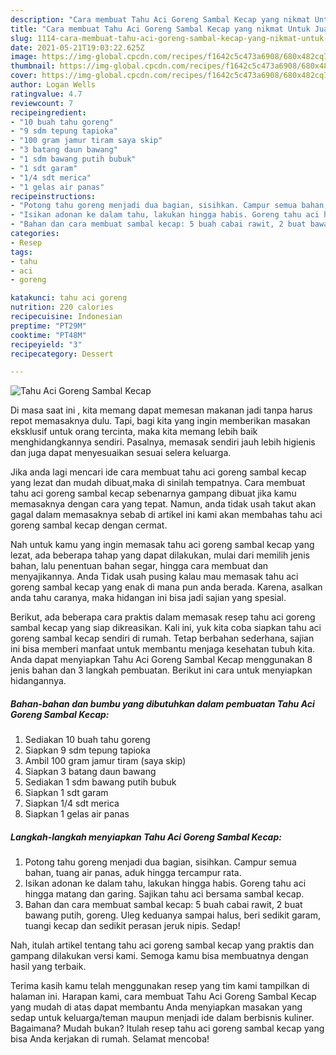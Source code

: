 ```yaml
---
description: "Cara membuat Tahu Aci Goreng Sambal Kecap yang nikmat Untuk Jualan"
title: "Cara membuat Tahu Aci Goreng Sambal Kecap yang nikmat Untuk Jualan"
slug: 1114-cara-membuat-tahu-aci-goreng-sambal-kecap-yang-nikmat-untuk-jualan
date: 2021-05-21T19:03:22.625Z
image: https://img-global.cpcdn.com/recipes/f1642c5c473a6908/680x482cq70/tahu-aci-goreng-sambal-kecap-foto-resep-utama.jpg
thumbnail: https://img-global.cpcdn.com/recipes/f1642c5c473a6908/680x482cq70/tahu-aci-goreng-sambal-kecap-foto-resep-utama.jpg
cover: https://img-global.cpcdn.com/recipes/f1642c5c473a6908/680x482cq70/tahu-aci-goreng-sambal-kecap-foto-resep-utama.jpg
author: Logan Wells
ratingvalue: 4.7
reviewcount: 7
recipeingredient:
- "10 buah tahu goreng"
- "9 sdm tepung tapioka"
- "100 gram jamur tiram saya skip"
- "3 batang daun bawang"
- "1 sdm bawang putih bubuk"
- "1 sdt garam"
- "1/4 sdt merica"
- "1 gelas air panas"
recipeinstructions:
- "Potong tahu goreng menjadi dua bagian, sisihkan. Campur semua bahan, tuang air panas, aduk hingga tercampur rata."
- "Isikan adonan ke dalam tahu, lakukan hingga habis. Goreng tahu aci hingga matang dan garing. Sajikan tahu aci bersama sambal kecap."
- "Bahan dan cara membuat sambal kecap: 5 buah cabai rawit, 2 buat bawang putih, goreng. Uleg keduanya sampai halus, beri sedikit garam, tuangi kecap dan sedikit perasan jeruk nipis. Sedap!"
categories:
- Resep
tags:
- tahu
- aci
- goreng

katakunci: tahu aci goreng 
nutrition: 220 calories
recipecuisine: Indonesian
preptime: "PT29M"
cooktime: "PT48M"
recipeyield: "3"
recipecategory: Dessert

---
```



![Tahu Aci Goreng Sambal Kecap](https://img-global.cpcdn.com/recipes/f1642c5c473a6908/680x482cq70/tahu-aci-goreng-sambal-kecap-foto-resep-utama.jpg)

Di masa  saat ini , kita memang dapat memesan makanan jadi tanpa harus repot memasaknya dulu. Tapi, bagi kita yang ingin memberikan masakan eksklusif untuk orang tercinta, maka kita memang lebih baik menghidangkannya sendiri. Pasalnya, memasak sendiri jauh lebih higienis dan juga dapat menyesuaikan sesuai selera keluarga.

Jika anda lagi mencari ide cara membuat tahu aci goreng sambal kecap yang lezat dan mudah dibuat,maka di sinilah tempatnya. Cara membuat tahu aci goreng sambal kecap  sebenarnya gampang dibuat jika kamu memasaknya dengan cara yang tepat. Namun, anda tidak usah takut akan gagal dalam memasaknya 
sebab di artikel ini kami akan membahas tahu aci goreng sambal kecap dengan cermat.  



Nah untuk kamu yang ingin memasak tahu aci goreng sambal kecap yang lezat, ada beberapa tahap yang dapat dilakukan, mulai dari memilih jenis bahan, lalu penentuan bahan segar, hingga cara membuat dan menyajikannya. Anda Tidak usah pusing kalau mau memasak tahu aci goreng sambal kecap yang enak di mana pun anda berada. Karena, asalkan anda  tahu caranya, maka hidangan ini bisa jadi sajian yang spesial.

Berikut, ada beberapa cara praktis  dalam memasak resep tahu aci goreng sambal kecap yang siap dikreasikan. Kali ini, yuk kita coba siapkan tahu aci goreng sambal kecap sendiri di rumah. Tetap berbahan sederhana, sajian ini bisa memberi manfaat untuk membantu menjaga kesehatan tubuh kita. Anda dapat menyiapkan Tahu Aci Goreng Sambal Kecap menggunakan 8 jenis bahan dan 3 langkah pembuatan. Berikut ini cara untuk menyiapkan hidangannya.

<!--inarticleads1-->

##### Bahan-bahan dan bumbu yang dibutuhkan dalam pembuatan Tahu Aci Goreng Sambal Kecap:

1. Sediakan 10 buah tahu goreng
1. Siapkan 9 sdm tepung tapioka
1. Ambil 100 gram jamur tiram (saya skip)
1. Siapkan 3 batang daun bawang
1. Sediakan 1 sdm bawang putih bubuk
1. Siapkan 1 sdt garam
1. Siapkan 1/4 sdt merica
1. Siapkan 1 gelas air panas




<!--inarticleads2-->

##### Langkah-langkah menyiapkan Tahu Aci Goreng Sambal Kecap:

1. Potong tahu goreng menjadi dua bagian, sisihkan. Campur semua bahan, tuang air panas, aduk hingga tercampur rata.
1. Isikan adonan ke dalam tahu, lakukan hingga habis. Goreng tahu aci hingga matang dan garing. Sajikan tahu aci bersama sambal kecap.
1. Bahan dan cara membuat sambal kecap: 5 buah cabai rawit, 2 buat bawang putih, goreng. Uleg keduanya sampai halus, beri sedikit garam, tuangi kecap dan sedikit perasan jeruk nipis. Sedap!




Nah, itulah artikel tentang  tahu aci goreng sambal kecap  yang praktis dan gampang dilakukan versi kami. Semoga kamu bisa membuatnya dengan hasil yang terbaik. 

Terima kasih kamu telah menggunakan resep yang tim kami tampilkan di halaman ini. Harapan kami, cara membuat  Tahu Aci Goreng Sambal Kecap yang mudah di atas dapat membantu Anda menyiapkan masakan yang sedap untuk keluarga/teman maupun menjadi ide dalam berbisnis kuliner. Bagaimana? Mudah bukan? Itulah resep tahu aci goreng sambal kecap yang bisa Anda kerjakan di rumah. Selamat mencoba!

